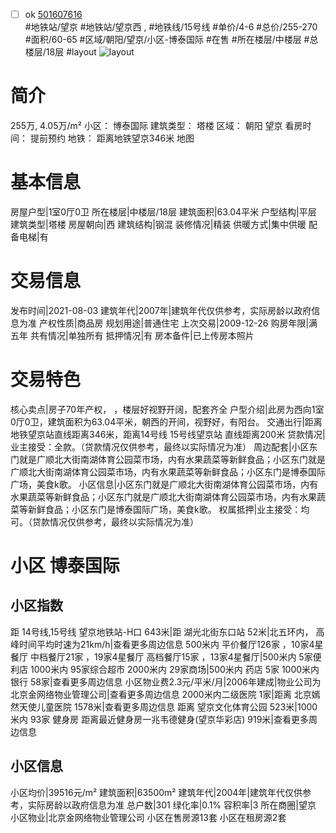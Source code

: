 - [ ] ok [501607616](https://bj.5i5j.com/ershoufang/501607616.html)  
 #地铁站/望京 #地铁站/望京西 ,  #地铁线/15号线
#单价/4-6 #总价/255-270 #面积/60-65   #区域/朝阳/望京/小区-博泰国际 #在售 #所在楼层/中楼层 #总楼层/18层 #layout 
![layout](http://image2a.5i5j.com/bdir/layout/470050.jpg_P5.jpg) 
# 简介 
 255万,  4.05万/m² 
小区： 博泰国际
建筑类型： 塔楼
区域： 朝阳 望京
看房时间： 提前预约
地铁： 距离地铁望京346米 地图
# 基本信息 
 房屋户型|1室0厅0卫
所在楼层|中楼层/18层
建筑面积|63.04平米
户型结构|平层
建筑类型|塔楼
房屋朝向|西
建筑结构|钢混
装修情况|精装
供暖方式|集中供暖
配备电梯|有
# 交易信息 
 发布时间|2021-08-03
建筑年代|2007年|建筑年代仅供参考，实际房龄以政府信息为准
产权性质|商品房
规划用途|普通住宅
上次交易|2009-12-26
购房年限|满五年
共有情况|单独所有
抵押情况|有
房本备件|已上传房本照片
# 交易特色 
 核心卖点|房子70年产权， ，楼层好视野开阔，配套齐全
户型介绍|此房为西向1室0厅0卫，建筑面积为63.04平米，朝西的开间，视野好，有阳台。
交通出行|距离地铁望京站直线距离346米，距离14号线 15号线望京站 直线距离200米
贷款情况|业主接受：全款。（贷款情况仅供参考，最终以实际情况为准）
周边配套|小区东门就是广顺北大街南湖体育公园菜市场，内有水果蔬菜等新鲜食品；小区东门就是广顺北大街南湖体育公园菜市场，内有水果蔬菜等新鲜食品；小区东门是博泰国际广场，美食k歌。
小区信息|小区东门就是广顺北大街南湖体育公园菜市场，内有水果蔬菜等新鲜食品；小区东门就是广顺北大街南湖体育公园菜市场，内有水果蔬菜等新鲜食品；小区东门是博泰国际广场，美食k歌。
权属抵押|业主接受：均可。（贷款情况仅供参考，最终以实际情况为准）
# 小区 博泰国际
## 小区指数 
 距 14号线,15号线 望京地铁站-H口 643米|距 湖光北街东口站 52米|北五环内， 高峰时间平均时速为21km/h|查看更多周边信息
500米内 平价餐厅126家 ，10家4星餐厅
中档餐厅21家 ，19家4星餐厅
高档餐厅15家 ，13家4星餐厅|500米内 5家便利店
1000米内 95家综合超市
2000米内 29家商场|500米内 药店 5家
1000米内 银行 58家|查看更多周边信息
小区物业费2.3元/平米/月|2006年建成|物业公司为北京金网络物业管理公司|查看更多周边信息
2000米内二级医院 1家|距离 北京嫣然天使儿童医院  1578米|查看更多周边信息
距离 望京文化体育公园 523米|1000米内 93家 健身房
距离最近健身房一兆韦德健身(望京华彩店) 919米|查看更多周边信息
## 小区信息 
 小区均价|39516元/m²
建筑面积|63500m²
建筑年代|2004年|建筑年代仅供参考，实际房龄以政府信息为准
总户数|301
绿化率|0.1%
容积率|3
所在商圈|望京
小区物业|北京金网络物业管理公司
小区在售房源13套
小区在租房源2套
